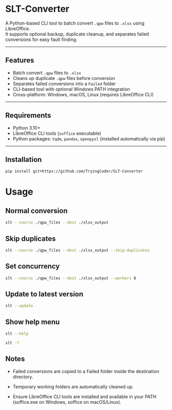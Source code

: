 # SLT-Converter

A Python-based CLI tool to batch convert `.qpw` files to `.xlsx` using LibreOffice.  
It supports optional backup, duplicate cleanup, and separates failed conversions for easy fault finding.

---

## Features

- Batch convert `.qpw` files to `.xlsx`
- Cleans up duplicate `.qpw` files before conversion
- Separates failed conversions into a `Failed` folder
- CLI-based tool with optional Windows PATH integration
- Cross-platform: Windows, macOS, Linux (requires LibreOffice CLI)

---

## Requirements

- Python 3.10+
- LibreOffice CLI tools (`soffice` executable)
- Python packages: `tqdm`, `pandas`, `openpyxl` (installed automatically via pip)

---

## Installation
```bash
pip install git+https://github.com/TryingCoder/SLT-Converter
```
# Usage
## Normal conversion
```bash
slt --source ./qpw_files --dest ./xlsx_output
```
## Skip duplicates
```bash
slt --source ./qpw_files --dest ./xlsx_output --skip-duplicates
```
## Set concurrency
```bash
slt --source ./qpw_files --dest ./xlsx_output --workers 8
```

## Update to latest version
```bash
slt --update
```
## Show help menu
```bash
slt --help
```
```bash
slt -?
```

## Notes

- Failed conversions are copied to a Failed folder inside the destination directory.

- Temporary working folders are automatically cleaned up.

- Ensure LibreOffice CLI tools are installed and available in your PATH (soffice.exe on Windows, soffice on macOS/Linux).